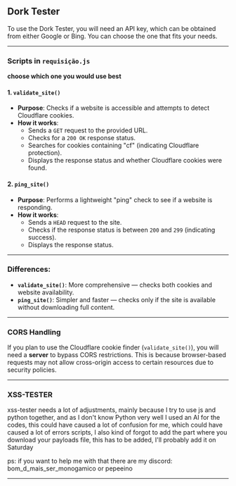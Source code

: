 ## Dork Tester

To use the Dork Tester, you will need an API key, which can be obtained from either Google or Bing. You can choose the one that fits your needs.

---

### Scripts in `requisição.js`

**choose which one you would use best**

#### 1. `validate_site()`

- **Purpose**: Checks if a website is accessible and attempts to detect Cloudflare cookies.
- **How it works**:
  - Sends a `GET` request to the provided URL.
  - Checks for a `200 OK` response status.
  - Searches for cookies containing "cf" (indicating Cloudflare protection).
  - Displays the response status and whether Cloudflare cookies were found.

#### 2. `ping_site()`

- **Purpose**: Performs a lightweight "ping" check to see if a website is responding.
- **How it works**:
  - Sends a `HEAD` request to the site.
  - Checks if the response status is between `200` and `299` (indicating success).
  - Displays the response status.

---

### Differences:

- **`validate_site()`**: More comprehensive — checks both cookies and website availability.
- **`ping_site()`**: Simpler and faster — checks only if the site is available without downloading full content.

---

### CORS Handling

If you plan to use the Cloudflare cookie finder (`validate_site()`), you will need a **server** to bypass CORS restrictions. This is because browser-based requests may not allow cross-origin access to certain resources due to security policies.

---

### XSS-TESTER

xss-tester needs a lot of adjustments, mainly because I try to use js and python together, and as I don't know Python very well I used an AI for the codes, this could have caused a lot of confusion for me, which could have caused a lot of errors scripts, I also kind of forgot to add the part where you download your payloads file, this has to be added, I'll probably add it on Saturday

ps: if you want to help me with that there are my discord: bom_d_mais_ser_monogamico or pepeeino

---
